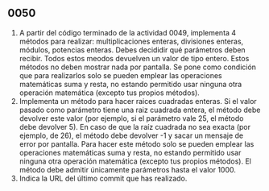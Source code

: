 ## 0050

1. A partir del código terminado de la actividad 0049, implementa 4 métodos para realizar: multiplicaciones enteras, divisiones enteras, módulos, potencias enteras. Debes decididir qué parámetros deben recibir. Todos estos meodos devuelven un valor de tipo entero. Estos métodos no deben mostrar nada por pantalla. Se pone como condición que para realizarlos solo se pueden emplear las operaciones matemáticas suma y resta, no estando permitido usar ninguna otra operación matemática (excepto tus propios métodos).
4. Implementa un método para hacer raices cuadradas enteras. Si el valor pasado como parámetro tiene una raiz cuadrada entera, el método debe devolver este valor (por ejemplo, si el parámetro vale 25, el método debe devolver 5). En caso de que la raíz cuadrada no sea exacta (por ejemplo, de 26), el método debe devolver -1 y sacar un mensaje de error por pantalla. Para hacer este método solo se pueden emplear las operaciones matemáticas suma y resta, no estando permitido usar ninguna otra operación matemática (excepto tus propios métodos). El método debe admitir únicamente parámetros hasta el valor 1000.
5. Indica la URL del último commit que has realizado.

